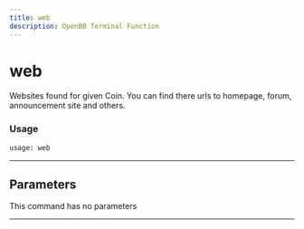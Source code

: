 ```yaml
---
title: web
description: OpenBB Terminal Function
---
```


# web

Websites found for given Coin. You can find there urls to homepage, forum, announcement site and others.

### Usage

```python
usage: web
```

---

## Parameters

This command has no parameters

---

